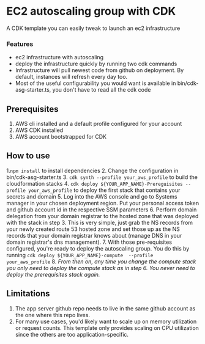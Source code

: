 # EC2 autoscaling group with CDK

A CDK template you can easily tweak to launch an ec2 infrastructure

### Features
* ec2 infrastructure with autoscaling
* deploy the infrastructure quickly by running two cdk commands
* Infrastructure will pull newest code from github on deployment. By default, instances will refresh every day too.
* Most of the useful configurability you would want is available in bin/cdk-asg-starter.ts, you don't have to read all the cdk code

## Prerequisites
1. AWS cli installed and a default profile configured for your account
2. AWS CDK installed
3. AWS account bootstrapped for CDK

## How to use

1.`npm install`   to install dependencies
2. Change the configuration in bin/cdk-asg-starter.ts
3. `cdk synth --profile your_aws_profile`  to build the cloudformation stacks
4. `cdk deploy ${YOUR_APP_NAME}-Prereguisites --profile your_aws_profile` to deploy the first stack that contains your secrets and domain
5. Log into the AWS console and go to Systems manager in your chosen deployment region. Put your personal access token and github account id in the respective SSM parameters
6. Perform domain delegation from your domain registrar to the hosted zone that was deployed with the stack in step 3. This is very simple, just grab the NS records from your newly created route 53 hosted zone and set those up as the NS records that your domain registrar knows about (manage DNS in your domain registrar's dns management).
7. With those pre-requisites configured, you're ready to deploy the autoscaling group. You do this by running `cdk deploy ${YOUR_APP_NAME}-compute  --profile your_aws_profile`
8. *From then on, any time you change the compute stack you only need to deploy the compute stack as in step 6. You never need to deploy the prerequisites stack again.*

## Limitations

1. The app server github repo needs to live in the same github account as the one where this repo lives.
2. For many use cases, you'd likely want to scale up on memory utilization or request counts. This template only provides scaling on CPU utilization since the others are too application-specific.